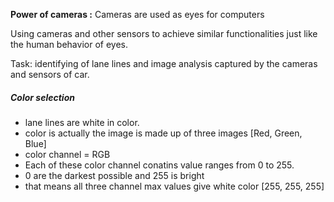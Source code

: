 **Power of cameras :** Cameras are used as eyes for computers

Using cameras and other sensors to achieve similar functionalities just like the human behavior of eyes.

Task: identifying of lane lines and image analysis captured by the cameras and sensors of car.


##### Color selection

- lane lines are white in color.
- color is actually the image is made up of three images [Red, Green, Blue]
- color channel = RGB
- Each of these color channel conatins value ranges from 0 to 255.
- 0 are the darkest possible and 255 is bright
- that means all three channel max values give white color [255, 255, 255]
